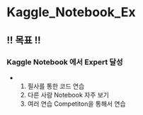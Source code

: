 # Kaggle_Notebook_Ex

## !! 목표 !!
### Kaggle Notebook 에서 Expert 달성

- 1. 필사를 통한 코드 연습
  2. 다른 사람 Notebook 자주 보기
  3. 여러 연습 Competiton을 통해서 연습

